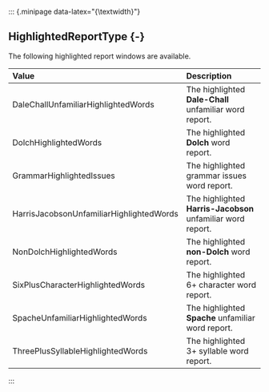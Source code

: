 ::: {.minipage data-latex="{\textwidth}"}
## HighlightedReportType {-}

The following highlighted report windows are available.

Value   |   Description
| :-- | :-- |
DaleChallUnfamiliarHighlightedWords | The highlighted **Dale-Chall** unfamiliar word report.
DolchHighlightedWords | The highlighted **Dolch** word report.
GrammarHighlightedIssues | The highlighted grammar issues word report.
HarrisJacobsonUnfamiliarHighlightedWords | The highlighted **Harris-Jacobson** unfamiliar word report.
NonDolchHighlightedWords | The highlighted **non-Dolch** word report.
SixPlusCharacterHighlightedWords | The highlighted 6+ character word report.
SpacheUnfamiliarHighlightedWords | The highlighted **Spache** unfamiliar word report.
ThreePlusSyllableHighlightedWords | The highlighted 3+ syllable word report.
:::
